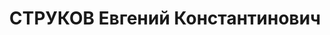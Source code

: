 ---
title: СТРУКОВ Евгений Константинович
description: '1887 року народження, Липецька область, росіянин, освіта вища, безпартійний.
  Завідуючий відділом санепидстанції. Проживав: м. Сталіно (м. Донецьк) Донецької
  області, Будинок виконкому, №6, кв. 30.

  Заарештований 23 вересня 1937 року. 1 грудня 1937 року Верховним Судом СРСР засуджений
  до розстрілу з конфіскацією майна. 2 грудня 1937 року вирок приведений до виконання
  у м. Сталіно (м. Донецьк).

  Реабілітований у 1992 році.'
---